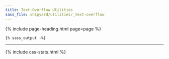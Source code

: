 ```yaml
---
title: Text-Overflow Utilities
sass_file: shipyard/utilities/_text-overflow
---
```


{% include page-heading.html page=page %}

```css
{% sass_output -%}
```

---

{% include css-stats.html %}
